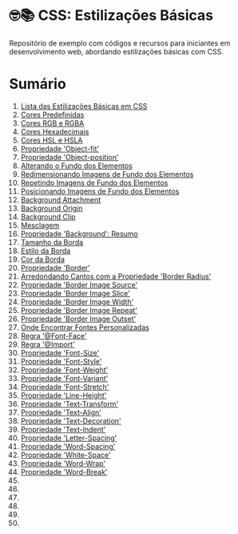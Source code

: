 # 🤓📚 CSS: Estilizações Básicas
Repositório de exemplo com códigos e recursos para iniciantes em desenvolvimento web, abordando estilizações básicas com CSS.

# Sumário

1. [Lista das Estilizações Básicas em CSS](https://github.com/vinicius-maznar/anotacoes-css-estilizacoes-basicas/blob/main/01-css-lista-das-estilizacoes-basicas.md)
2. [Cores Predefinidas](https://github.com/vinicius-maznar/anotacoes-css-estilizacoes-basicas/blob/main/02-cores-pre-definidas.md)
3. [Cores RGB e RGBA](https://github.com/vinicius-maznar/anotacoes-css-estilizacoes-basicas/blob/main/03-cores-rgb-rba.md)
4. [Cores Hexadecimais](https://github.com/vinicius-maznar/anotacoes-css-estilizacoes-basicas/blob/main/04-cores-hexadecimais.md)
5. [Cores HSL e HSLA](https://github.com/vinicius-maznar/anotacoes-css-estilizacoes-basicas/blob/main/05-cores-hsl-e-hsla.md)
6. [Propriedade 'Object-fit'](https://github.com/vinicius-maznar/anotacoes-css-estilizacoes-basicas/blob/main/06-object-fit-propriedade.md)
7. [Propriedade 'Object-position'](https://github.com/vinicius-maznar/anotacoes-css-estilizacoes-basicas/blob/main/07-object-position-propriedade.md)
8. [Alterando o Fundo dos Elementos](https://github.com/vinicius-maznar/anotacoes-css-estilizacoes-basicas/blob/main/08-alterando-o-fundo-dos-elementos.md)
9. [Redimensionando Imagens de Fundo dos Elementos](https://github.com/vinicius-maznar/anotacoes-css-estilizacoes-basicas/blob/main/09-redimensionando-imagens-de-fundo-dos-elementos.md)
10. [Repetindo Imagens de Fundo dos Elementos](https://github.com/vinicius-maznar/anotacoes-css-estilizacoes-basicas/blob/main/10-repeticao-da-imagem-de-fundo-de-um-elemento.md)
11. [Posicionando Imagens de Fundo dos Elementos](https://github.com/vinicius-maznar/anotacoes-css-estilizacoes-basicas/blob/main/10-repeticao-da-imagem-de-fundo-de-um-elemento.md)
12. [Background Attachment](https://github.com/vinicius-maznar/anotacoes-css-estilizacoes-basicas/blob/main/12-posicionando-imagens-de-fundo-dos-elementos.md)
13. [Background Origin](https://github.com/vinicius-maznar/anotacoes-css-estilizacoes-basicas/blob/main/13-background-origin.md)
14. [Background Clip](https://github.com/vinicius-maznar/anotacoes-css-estilizacoes-basicas/blob/main/14-background-clip.md)
15. [Mesclagem](https://github.com/vinicius-maznar/anotacoes-css-estilizacoes-basicas/blob/main/15-mesclagem.md)
16. [Propriedade 'Background': Resumo](https://github.com/vinicius-maznar/anotacoes-css-estilizacoes-basicas/blob/main/16-propriedade-background-resumo.md)
17. [Tamanho da Borda](https://github.com/vinicius-maznar/anotacoes-css-estilizacoes-basicas/blob/main/17-tamanho-da-borda.md)
18. [Estilo da Borda](https://github.com/vinicius-maznar/anotacoes-css-estilizacoes-basicas/blob/main/18-estilo-da-borda.md)
19. [Cor da Borda](https://github.com/vinicius-maznar/anotacoes-css-estilizacoes-basicas/blob/main/19-cor-da-borda.md)
20. [Propriedade 'Border'](https://github.com/vinicius-maznar/anotacoes-css-estilizacoes-basicas/blob/main/20-propriedade-border.md)
21. [Arredondando Cantos com a Propriedade 'Border Radius'](https://github.com/vinicius-maznar/anotacoes-css-estilizacoes-basicas/blob/main/20-propriedade-border.md)
22. [Propriedade 'Border Image Source'](https://github.com/vinicius-maznar/anotacoes-css-estilizacoes-basicas/blob/main/22-border-image-source.md)
23. [Propriedade 'Border Image Slice'](https://github.com/vinicius-maznar/anotacoes-css-estilizacoes-basicas/blob/main/22-border-image-source.md)
24. [Propriedade 'Border Image Width'](https://github.com/vinicius-maznar/anotacoes-css-estilizacoes-basicas/blob/main/24-border-image-width.md)
25. [Propriedade 'Border Image Repeat'](https://github.com/vinicius-maznar/anotacoes-css-estilizacoes-basicas/blob/main/25-border-image-repeat.md)
26. [Propriedade 'Border Image Outset'](https://github.com/vinicius-maznar/anotacoes-css-estilizacoes-basicas/blob/main/26-border-image-outset.md)
27. [Onde Encontrar Fontes Personalizadas](https://github.com/vinicius-maznar/anotacoes-css-estilizacoes-basicas/blob/main/27-onde-econtrar-fontes-personalizadas.md)
28. [Regra '@Font-Face'](https://github.com/vinicius-maznar/anotacoes-css-estilizacoes-basicas/blob/main/28-regra-font-face.md)
29. [Regra '@Import'](https://github.com/vinicius-maznar/anotacoes-css-estilizacoes-basicas/blob/main/29-regra-import.md)
30. [Propriedade 'Font-Size'](https://github.com/vinicius-maznar/anotacoes-css-estilizacoes-basicas/blob/main/30-font-size.md)
31. [Propriedade 'Font-Style'](https://github.com/vinicius-maznar/anotacoes-css-estilizacoes-basicas/blob/main/31-font-style.md)
32. [Propriedade 'Font-Weight'](https://github.com/vinicius-maznar/anotacoes-css-estilizacoes-basicas/blob/main/32-font-weight.md)
33. [Propriedade 'Font-Variant'](https://github.com/vinicius-maznar/anotacoes-css-estilizacoes-basicas/blob/main/33-font-variant.md)
34. [Propriedade 'Font-Stretch'](https://github.com/vinicius-maznar/anotacoes-css-estilizacoes-basicas/blob/main/33-font-variant.md)
35. [Propriedade 'Line-Height'](https://github.com/vinicius-maznar/anotacoes-css-estilizacoes-basicas/blob/main/34-font-stretch.md)
36. [Propriedade 'Text-Transform'](https://github.com/vinicius-maznar/anotacoes-css-estilizacoes-basicas/blob/main/36-text-transform.md)
37. [Propriedade 'Text-Align'](https://github.com/vinicius-maznar/anotacoes-css-estilizacoes-basicas/blob/main/37-text-align.md)
38. [Propriedade 'Text-Decoration'](https://github.com/vinicius-maznar/anotacoes-css-estilizacoes-basicas/blob/main/38-text-decoration.md)
39. [Propriedade 'Text-Indent'](https://github.com/vinicius-maznar/anotacoes-css-estilizacoes-basicas/blob/main/38-text-decoration.md)
40. [Propriedade 'Letter-Spacing'](https://github.com/vinicius-maznar/anotacoes-css-estilizacoes-basicas/blob/main/40-letter-spacing.md)
41. [Propriedade 'Word-Spacing'](https://github.com/vinicius-maznar/anotacoes-css-estilizacoes-basicas/blob/main/41-word-spacing.md)
42. [Propriedade 'White-Space'](https://github.com/vinicius-maznar/anotacoes-css-estilizacoes-basicas/blob/main/42-white-space.md)
43. [Propriedade 'Word-Wrap'](https://github.com/vinicius-maznar/anotacoes-css-estilizacoes-basicas/blob/main/43-word-wrap.md)
44. [Propriedade 'Word-Break'](https://github.com/vinicius-maznar/anotacoes-css-estilizacoes-basicas/blob/main/44-word-break.md)
45. []()
46. []()
47. []()
48. []()
49. []()
50. []()
